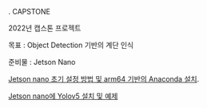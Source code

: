 . CAPSTONE

2022년 캡스톤 프로젝트 

목표 : Object Detection 기반의 계단 인식  

준비물 : Jetson Nano 

[Jetson nano 초기 설정 방법 및 arm64 기반의 Anaconda 설치](https://github.com/ahn1938549/CAPSTONE/blob/main/Jetson%20Nano_setting.md).

[Jetson nano에 Yolov5 설치 및 예제](https://github.com/ahn1938549/CAPSTONE/blob/main/yolov5_setup.md)






















